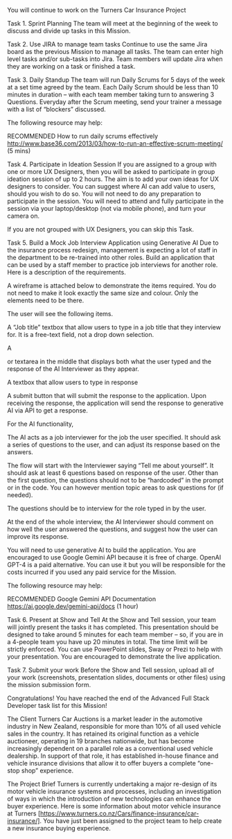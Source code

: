 You will continue to work on the Turners Car Insurance Project

Task 1. Sprint Planning
The team will meet at the beginning of the week to discuss and divide up tasks in this Mission.

 

Task 2. Use JIRA to manage team tasks
Continue to use the same Jira board as the previous Mission to manage all tasks.  The team can enter high level tasks and/or sub-tasks into Jira.  Team members will update Jira when they are working on a task or finished a task.

 

Task 3. Daily Standup
The team will run Daily Scrums for 5 days of the week at a set time agreed by the team.  Each Daily Scrum should be less than 10 minutes in duration – with each team member taking turn to answering 3 Questions.  Everyday after the Scrum meeting, send your trainer a message with a list of “blockers” discussed. 

 

The following resource may help:

RECOMMENDED How to run daily scrums effectively http://www.base36.com/2013/03/how-to-run-an-effective-scrum-meeting/ (5 mins)
 

Task 4. Participate in Ideation Session
If you are assigned to a group with one or more UX Designers, then you will be asked to participate in group ideation session of up to 2 hours.  The aim is to add your own ideas for UX designers to consider.  You can suggest where AI can add value to users, should you wish to do so.  You will not need to do any preparation to participate in the session.  You will need to attend and fully participate in the session via your laptop/desktop (not via mobile phone), and turn your camera on. 

 

If you are not grouped with UX Designers, you can skip this Task.

 

Task 5. Build a Mock Job Interview Application using Generative AI
Due to the insurance process redesign, management is expecting a lot of staff in the department to be re-trained into other roles.  Build an application that can be used by a staff member to practice job interviews for another role.  Here is a description of the requirements.

 

A wireframe is attached below to demonstrate the items required.  You do not need to make it look exactly the same size and colour.  Only the elements need to be there.    



 

The user will see the following items.

A “Job title” textbox that allow users to type in a job title that they interview for.  It is a free-text field, not a drop down selection.

A <div> or textarea in the middle that displays both what the user typed and the response of the AI Interviewer as they appear.

A textbox that allow users to type in response

A submit button that will submit the response to the application. Upon receiving the response, the application will send the response to generative AI via API to get a response.

 

For the AI functionality,

The AI acts as a job interviewer for the job the user specified.  It should ask a series of questions to the user, and can adjust its response based on the answers.

The flow will start with the Interviewer saying “Tell me about yourself”.  It should ask at least 6 questions based on response of the user.  Other than the first question, the questions should not to be “hardcoded” in the prompt or in the code. You can however mention topic areas to ask questions for (if needed).

The questions should be to interview for the role typed in by the user.

At the end of the whole interview, the AI Interviewer should comment on how well the user answered the questions, and suggest how the user can improve its response.

You will need to use generative AI to build the application.  You are encouraged to use Google Gemini API because it is free of charge. OpenAI GPT-4 is a paid alternative.  You can use it but you will be responsible for the costs incurred if you used any paid service for the Mission.

 

The following resource may help:

RECOMMENDED Google Gemini API Documentation https://ai.google.dev/gemini-api/docs (1 hour)

 

Task 6. Present at Show and Tell 
At the Show and Tell session, your team will jointly present the tasks it has completed.  This presentation should be designed to take around 5 minutes for each team member – so, if you are in a 4-people team you have up 20 minutes in total.  The time limit will be strictly enforced.  You can use PowerPoint slides, Sway or Prezi to help with your presentation.  You are encouraged to demonstrate the live application. 

 

Task 7. Submit your work 
Before the Show and Tell session, upload all of your work (screenshots, presentation slides, documents or other files) using the mission submission form. 

 

 

Congratulations!  You have reached the end of the Advanced Full Stack Developer task list for this Mission!

The Client
Turners Car Auctions is a market leader in the automotive industry in New Zealand, responsible for more than 10% of all used vehicle sales in the country. It has retained its original function as a vehicle auctioneer, operating in 19 branches nationwide, but has become increasingly dependent on a parallel role as a conventional used vehicle dealership. In support of that role, it has established in-house finance and vehicle insurance divisions that allow it to offer buyers a complete “one-stop shop” experience.

 

The Project Brief
Turners is currently undertaking a major re-design of its motor vehicle insurance systems and processes, including an investigation of ways in which the introduction of new technologies can enhance the buyer experience. Here is some information about motor vehicle insurance at Turners [https://www.turners.co.nz/Cars/finance-insurance/car-insurance/].  You have just been assigned to the project team to help create a new insurance buying experience.
 
